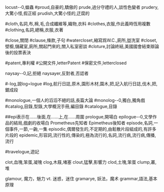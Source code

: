 locust--0,蝗蟲
#proud,自豪的,驕傲的
prude,過分守禮的人,談性色變者
prudery,大驚小怪,假正經
prudish,大驚小怪的,迂腐的

#cloth,名詞,布,棉,毛,合成纖維等,織物,衣料
#clothes,衣服,作此義時恆用複數
#clothing,名詞,總稱,衣服,衣著

#close,關閉
#clause,條款,子句
#watercloset,縮寫爲W.C.,廁所,盥洗室
#closet,壁櫥,儲藏室,廁所,關起門來的,關入私室密談
#cloture,討論終結,美國國會結束辯論後的投票表決

#patent,專利權
#公開文件,letterPatent
#保密文件,letterclosed


naysay--0,記,拒絕
naysayer,反對者,否認者

#-log,說log=logue
#log,航行日誌,原木,園形木材,園木,把,記入航行日誌,伐木,把,鋸成段

#monologue,一個人的滔滔不絕的話,長篇大論
#monolog--0,獨白,獨角戲
#catalog,目錄,型錄,大學概況手冊,編目錄
#catalogue,目錄

##epi表示在……後面,在……上,在……周圍
prologue,開場白
epilogue--0,文學作品的結局,戲劇的收場白
Prometheus先知者
Epimetheus後知者
episode,名詞,一個事件,一節,一齣,一集
episodic,偶爾發生的,不定期的,由鬆散片段組成的,有許多片段的
epidemic,形容詞,流行性的,傳染的,極為流行的,名詞,流行病,流行病,傳播,流行

#travelogue,遊記

clot,血塊,笨蛋,凝塊
clog,木屐,堵塞
clout,猛擊,影響力
clod,土塊,笨蛋
clump,叢,堆

glamour,   魔力，魅力 vt. 迷惑，迷住
gramarye,   妖法，魔术
grammar,語法,基本原理